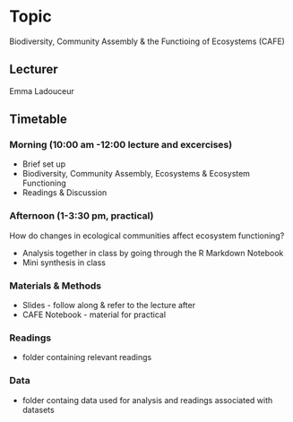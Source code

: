 # Topic
Biodiversity, Community Assembly & the Functioing of Ecosystems (CAFE)

## Lecturer
Emma Ladouceur

## Timetable
### Morning (10:00 am -12:00 lecture and excercises)
 - Brief set up
 - Biodiversity, Community Assembly, Ecosystems & Ecosystem Functioning
 - Readings & Discussion

### Afternoon (1-3:30 pm, practical)

How do changes in ecological communities affect ecosystem functioning?
- Analysis together in class by going through the R Markdown Notebook
- Mini synthesis in class

### Materials & Methods
- Slides - follow along & refer to the lecture after
- CAFE Notebook - material for practical

### Readings 
- folder containing relevant readings

### Data 
- folder containg data used for analysis and readings associated with datasets

